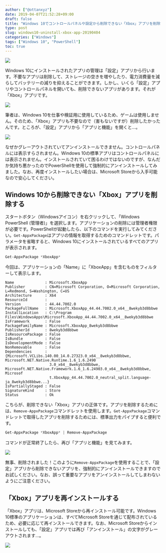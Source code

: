 ```yaml
---
author: ["@ottanxyz"]
date: 2019-04-07T21:52:28+09:00
draft: false
title: "Windows 10でコントロールパネルや設定から削除できない「Xbox」アプリを削除する"
type: post
slug: windows10-uninstall-xbox-app-20190404
categories: ["Windows"]
tags: ["Windows 10", "PowerShell"]
toc: true
---
```


![](/uploads/2019/04/190407-af4ae6f2b0a69a98.jpg)

Windows 10にインストールされたアプリの管理は「設定」アプリから行います。不要なアプリは削除して、ストレージの空きを増やしたり、電力消費量を減らしてバッテリーの減りを抑えることができます。しかし、いくら「設定」アプリやコントロールパネルを開いても、削除できないアプリがあります。それが「Xbox」アプリです。

![](/uploads/2019/04/190407-b028ff8fc094c28c.png)

筆者は、Windows 10を仕事や検証用に使用しているため、ゲームは使用しません。そのため、「Xbox」アプリも不要なので（害もないですが）削除したかったんです。ところが、「設定」アプリから「アプリと機能」を開くと…。

![](/uploads/2019/04/190407-aacf5e7a03c941c4.png)

なぜかグレーアウトされていてアンインストールできません。コントロールパネルには表示すらされません。Windows 10の標準アプリはコントロールパネルには表示されません。インストールされていて困るわけではないのですが、なんだか気持ち悪かったのでPowerShellを使用して強制的にアンインストールしてみました。なお、再度インストールしたい場合は、Microsoft Storeから入手可能なので安心してください。

## Windows 10から削除できない「Xbox」アプリを削除する

スタートボタン（Windowsアイコン）を右クリックして、「Windows PowerShell (管理者)」を選択します。アプリケーションの削除には管理者権限が必要です。PowerShellが起動したら、以下のコマンドを実行してみてください。`Get-AppxPackage`はアプリの情報を取得するためのコマンドレットです。パラメータを省略すると、Windows 10にインストールされているすべてのアプリが表示されます。

```ps1
Get-AppxPackage *XboxApp*
```

今回は、アプリケーションの「Name」に「XboxApp」を含むものをフィルターして表示します。

    Name              : Microsoft.XboxApp
    Publisher         : CN=Microsoft Corporation, O=Microsoft Corporation, L=Redmond, S=Washington, C=US
    Architecture      : X64
    ResourceId        :
    Version           : 44.44.7002.0
    PackageFullName   : Microsoft.XboxApp_44.44.7002.0_x64__8wekyb3d8bbwe
    InstallLocation   : C:\Program Files\WindowsApps\Microsoft.XboxApp_44.44.7002.0_x64__8wekyb3d8bbwe
    IsFramework       : False
    PackageFamilyName : Microsoft.XboxApp_8wekyb3d8bbwe
    PublisherId       : 8wekyb3d8bbwe
    IsResourcePackage : False
    IsBundle          : False
    IsDevelopmentMode : False
    NonRemovable      : False
    Dependencies      : {Microsoft.VCLibs.140.00_14.0.27323.0_x64__8wekyb3d8bbwe, Microsoft.NET.Native.Runtime.1.6_1.6.2490
                        3.0_x64__8wekyb3d8bbwe, Microsoft.NET.Native.Framework.1.6_1.6.24903.0_x64__8wekyb3d8bbwe, Microsof
                        t.XboxApp_44.44.7002.0_neutral_split.language-ja_8wekyb3d8bbwe...}
    IsPartiallyStaged : False
    SignatureKind     : Store
    Status            : Ok

こちらが、削除できない「Xbox」アプリの正体です。アプリを削除するためには、`Remove-AppxPackage`コマンドレットを使用します。`Get-AppxPackage`コマンドレットで取得したアプリを削除するためには、標準出力をパイプすると便利です。

```ps1
Get-AppxPackage *XboxApp* | Remove-AppxPackage
```

コマンドが正常終了したら、再び「アプリと機能」を見てみます。

![](/uploads/2019/04/190407-37c1270546d4c6cd.png)

無事、削除されました！このように`Remove-AppxPackage`を使用することで、「設定」アプリから削除できないアプリを、強制的にアンインストールできますのでお試しください。なお、誤って重要なアプリをアンインストールしてしまわないようにご注意ください。

## 「Xbox」アプリを再インストールする

「Xbox」アプリは、Microsoft Storeから再インストール可能です。Windows 10標準のアプリケーションは、すべてMicrosoft Storeを通じて配布されているため、必要に応じて再インストールできます。なお、Microsoft Storeからインストールしても、「設定」アプリでは再び「アンインストール」の文字がグレーアウトされます…。

![](/uploads/2019/04/190407-0a7753c830fa0afd.png)
